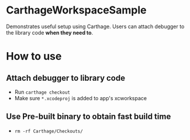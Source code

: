 # CarthageWorkspaceSample

Demonstrates useful setup using Carthage.
Users can attach debugger to the library code **when they need to**.

# How to use
## Attach debugger to library code
- Run `carthage checkout`
- Make sure `*.xcodeproj` is added to app's xcworkspace

## Use Pre-built binary to obtain fast build time
- `rm -rf Carthage/Checkouts/`
